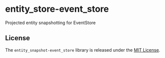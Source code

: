 # entity_store-event_store

Projected entity snapshotting for EventStore

## License

The `entity_snapshot-event_store` library is released under the [MIT License](https://github.com/eventide-project/entity-snapshot-event-store/blob/master/MIT-License.txt).

